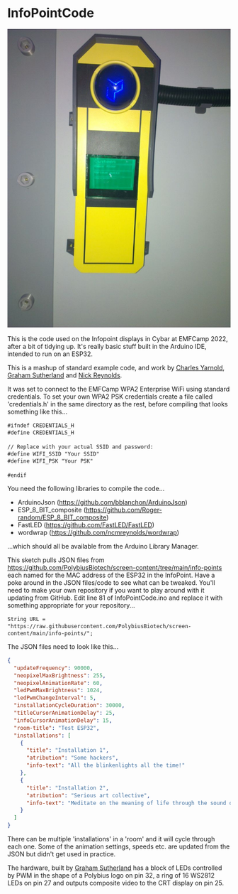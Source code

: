 # InfoPointCode
![](infoPoint.jpg)

This is the code used on the Infopoint displays in Cybar at EMFCamp 2022, after a bit of tidying up. It's really basic stuff built in the Arduino IDE, intended to run on an ESP32.

This is a mashup of standard example code, and work by [Charles Yarnold](https://twitter.com/CharlesYarnold), [Graham Sutherland](https://twitter.com/gsuberland) and [Nick Reynolds](https://twitter.com/ncmreynolds).

It was set to connect to the EMFCamp WPA2 Enterprise WiFi using standard credentials. To set your own WPA2 PSK credentials create a file called 'credentials.h' in the same directory as the rest, before compiling that looks something like this...

```
#ifndef CREDENTIALS_H
#define CREDENTIALS_H

// Replace with your actual SSID and password:
#define WIFI_SSID "Your SSID"
#define WIFI_PSK "Your PSK"

#endif
```



You need the following libraries to compile the code...

- ArduinoJson (https://github.com/bblanchon/ArduinoJson)
- ESP_8_BIT_composite (https://github.com/Roger-random/ESP_8_BIT_composite)
- FastLED (https://github.com/FastLED/FastLED)
- wordwrap (https://github.com/ncmreynolds/wordwrap)

...which should all be available from the Arduino Library Manager.

This sketch pulls JSON files from https://github.com/PolybiusBiotech/screen-content/tree/main/info-points each named for the MAC address of the ESP32 in the InfoPoint. Have a poke around in the JSON files/code to see what can be tweaked. You'll need to make your own repository if you want to play around with it updating from GitHub. Edit line 81 of InfoPointCode.ino and replace it with something appropriate for your repository...

```
String URL = "https://raw.githubusercontent.com/PolybiusBiotech/screen-content/main/info-points/";
```

The JSON files need to look like this...

```json
{
  "updateFrequency": 90000,
  "neopixelMaxBrightness": 255,
  "neopixelAnimationRate": 60,
  "ledPwmMaxBrightness": 1024,
  "ledPwmChangeInterval": 5,
  "installationCycleDuration": 30000,
  "titleCursorAnimationDelay": 25,
  "infoCursorAnimationDelay": 15,
  "room-title": "Test ESP32",
  "installations": [
    {
      "title": "Installation 1",
      "atribution": "Some hackers",
      "info-text": "All the blinkenlights all the time!"
    },
    {
      "title": "Installation 2",
      "atribution": "Serious art collective",
      "info-text": "Meditate on the meaning of life through the sound of seascapes reworked as an infrared heat massage."
    }
  ]
}
```

There can be multiple 'installations' in a 'room' and it will cycle through each one. Some of the animation settings, speeds etc. are updated from the JSON but didn't get used in practice.

The hardware, built by [Graham Sutherland](https://twitter.com/gsuberland) has a block of LEDs controlled by PWM in the shape of a Polybius logo on pin 32, a ring of 16 WS2812 LEDs on pin 27 and outputs composite video to the CRT display on pin 25.
